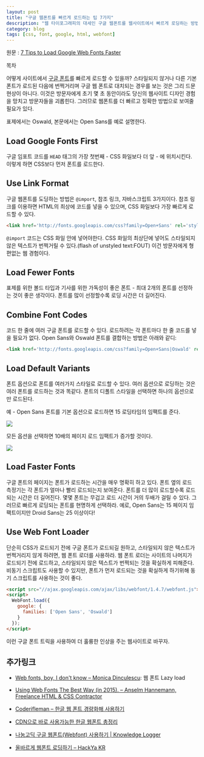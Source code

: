 ```yaml
---
layout: post
title: "구글 웹폰트를 빠르게 로드하는 팁 7가지"
description: "웹 타이포그래피의 대세인 구글 웹폰트를 웹사이트에서 빠르게 로딩하는 방법"
category: blog
tags: [css, font, google, html, webfont]
---
```


원문 : [7 Tips to Load Google Web Fonts Faster][1]

<div id="toc"><p class="toc_title">목차</p></div>

어떻게 사이트에서 [구글 폰트][2]를 빠르게 로드할 수 있을까? 스타일되지 않거나 다른 기본 폰트가 로드된 다음에 번쩍거리며 구글 웹 폰트로 대치되는 경우를 보는 것은 그리 드문 현상이 아니다. 이것은 방문자에게 초기 몇 초 동안이라도 당신의 웹사이트 디자인 경험을 망치고 방문자들을 괴롭힌다. 그러므로 웹폰트를 더 빠르고 정확한 방법으로 보여줄 필요가 있다.

표제에서는 Oswald, 본문에서는 Open Sans를 예로 설명한다.

## Load Google Fonts First

구글 임포트 코드를 `HEAD` 태그의 가장 첫번째 - CSS 화일보다 더 앞 - 에 위치시킨다. 이렇게 하면 CSS보다 먼저 폰트를 로드한다.

## Use Link Format

구글 웹폰트를 도딩하는 방법은 `@import`, 참조 링크, 자바스크립트 3가지이다. 참조 링크를 이용하면 HTML의 최상에 코드를 넣을 수 있으며, CSS 화일보다 가장 빠르게 로드할 수 있다.

```html
<link href='http://fonts.googleapis.com/css?family=Open+Sans' rel='stylesheet' type='text/css'>
```

`@import` 코드는 CSS 화일 안에 넣어야한다. CSS 화일의 최상단에 넣어도 스타일되지 않은 텍스트가 번쩍거릴 수 있다.(flash of unstyled text:FOUT) 이건 방문자에게 형편없는 웹 경험이다.

## Load Fewer Fonts

표제를 위한 볼드 타입과 기사를 위한 가독성이 좋은 폰트 - 최대 2개의 폰트를 선정하는 것이 좋은 생각이다. 폰트를 많이 선정할수록 로딩 시간은 더 길어진다.

## Combine Font Codes

코드 한 줄에 여러 구글 폰트를 로드할 수 있다. 로드하려는 각 폰트마다 한 줄 코드를 넣을 필요가 없다. Open Sans와 Oswald 폰트를 결합하는 방법은 아래와 같디:

```html
<link href='http://fonts.googleapis.com/css?family=Open+Sans|Oswald' rel='stylesheet' type='text/css'>
```

## Load Default Variants

폰트 옵션으로 폰트를 여러가지 스타일로 로드할 수 있다. 여러 옵션으로 로딩하는 것은 여러 폰트를 로드하는 것과 똑같다. 폰트의 디폴트 스타일을 선택하면 하나의 옵션으로만 로드된다.

예 - Open Sans 폰트를 기본 옵션으로 로드하면 15 로딩타임의 임팩트를 준다.

![][3]

모든 옵션을 선택하면 10배의 페이지 로드 임팩트가 증가할 것이다.

![][4]

## Load Faster Fonts

구글 폰트의 페이지는 폰트가 로드하는 시간을 매우 명확히 하고 있다. 폰트 옆의 로드 측정기는 각 폰트가 얼마나 빨리 로드되는지 보여준다. 폰트를 더 많이 로드할수록 로드되는 시간은 더 길어진다. 몇몇 폰트는 무겁고 로드 시간이 거의 두배가 걸릴 수 있다. 그러므로 빠르게 로딩되는 폰트를 현명하게 선택하라. 예로, Open Sans는 15 페이지 임팩트이지만 Droid Sans는 25 이상이다!

## Use Web Font Loader

단순히 CSS가 로드되기 전에 구글 폰트가 로드되길 원하고, 스타일되지 않은 텍스트가 번쩍거리지 않게 하려면, 웹 폰트 로더를 사용하라. 웹 폰트 로더는 사이트의 나머지가 로드되기 전에 로드하고, 스타일되지 않은 텍스트가 번쩍되는 것을 확실하게 피해준다. 비동기 스크립트도 사용할 수 있지만, 폰트가 먼저 로드되는 것을 확실하게 하기위해 동기 스크립트를 사용하는 것이 좋다.

```html
<script src="//ajax.googleapis.com/ajax/libs/webfont/1.4.7/webfont.js"></script>
<script>
  WebFont.load({
    google: {
      families: ['Open Sans', 'Oswald']
    }
  });
</script>
```

이런 구글 폰트 트릭을 사용하여 더 훌륭한 인상을 주는 웹사이트로 바꾸자.

## 추가링크

* [Web fonts, boy, I don't know – Monica Dinculescu](http://meowni.ca/posts/web-fonts/): 웹 폰트 Lazy load
* [Using Web Fonts The Best Way (in 2015). – Anselm Hannemann, Freelance HTML & CSS Contractor](https://helloanselm.com/2015/using-webfonts-in-2015/?ref=webdesignernews.com)
* [Coderifleman – 한글 웹 폰트 경량화해 사용하기](http://blog.coderifleman.com/post/111825720099/%ED%95%9C%EA%B8%80-%EC%9B%B9-%ED%8F%B0%ED%8A%B8-%EA%B2%BD%EB%9F%89%ED%99%94%ED%95%B4-%EC%82%AC%EC%9A%A9%ED%95%98%EA%B8%B0)
* [CDN으로 바로 사용가능한 한글 웹폰트 총정리](http://ludens.kr/entry/cdn-korean-web-font)
* [나눔고딕 구글 웹폰트(Webfont) 사용하기 | Knowledge Logger](http://www.letmecompile.com/%EB%82%98%EB%88%94%EA%B3%A0%EB%94%95-%EA%B5%AC%EA%B8%80-%EC%9B%B9%ED%8F%B0%ED%8A%B8webfont-%EC%82%AC%EC%9A%A9%ED%95%98%EA%B8%B0/)
* [올바르게 웹폰트 로딩하기 – HackYa KR](http://hackya.com/kr/%EC%98%AC%EB%B0%94%EB%A5%B4%EA%B2%8C-%EC%9B%B9%ED%8F%B0%ED%8A%B8-%EB%A1%9C%EB%94%A9%ED%95%98%EA%B8%B0/)

   [1]: http://www.quickonlinetips.com/archives/2013/10/load-google-web-fonts-faster/
   [2]: http://www.google.com/fonts
   [3]: http://www.quickonlinetips.com/archives/wp-content/uploads/single-font.png
   [4]: http://www.quickonlinetips.com/archives/wp-content/uploads/all-fonts.png

